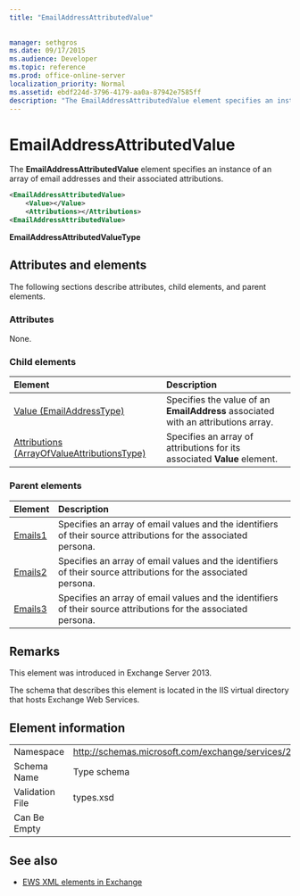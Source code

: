 ```yaml
---
title: "EmailAddressAttributedValue"
 
 
manager: sethgros
ms.date: 09/17/2015
ms.audience: Developer
ms.topic: reference
ms.prod: office-online-server
localization_priority: Normal
ms.assetid: ebdf224d-3796-4179-aa0a-87942e7585ff
description: "The EmailAddressAttributedValue element specifies an instance of an array of email addresses and their associated attributions."
---
```


# EmailAddressAttributedValue

The **EmailAddressAttributedValue** element specifies an instance of an array of email addresses and their associated attributions. 
  
```XML
<EmailAddressAttributedValue>
    <Value></Value>
    <Attributions></Attributions>
<EmailAddressAttributedValue>
```

 **EmailAddressAttributedValueType**
## Attributes and elements

The following sections describe attributes, child elements, and parent elements.
  
### Attributes

None.
  
### Child elements

|**Element**|**Description**|
|:-----|:-----|
|[Value (EmailAddressType)](value-emailaddresstype.md) <br/> |Specifies the value of an **EmailAddress** associated with an attributions array.  <br/> |
|[Attributions (ArrayOfValueAttributionsType)](attributions-arrayofvalueattributionstype.md) <br/> |Specifies an array of attributions for its associated **Value** element.  <br/> |
   
### Parent elements

|**Element**|**Description**|
|:-----|:-----|
|[Emails1](emails1.md) <br/> |Specifies an array of email values and the identifiers of their source attributions for the associated persona.  <br/> |
|[Emails2](emails2.md) <br/> |Specifies an array of email values and the identifiers of their source attributions for the associated persona.  <br/> |
|[Emails3](emails3.md) <br/> |Specifies an array of email values and the identifiers of their source attributions for the associated persona.  <br/> |
   
## Remarks

This element was introduced in Exchange Server 2013.
  
The schema that describes this element is located in the IIS virtual directory that hosts Exchange Web Services.
  
## Element information

|||
|:-----|:-----|
|Namespace  <br/> |http://schemas.microsoft.com/exchange/services/2006/types  <br/> |
|Schema Name  <br/> |Type schema  <br/> |
|Validation File  <br/> |types.xsd  <br/> |
|Can Be Empty  <br/> ||
   
## See also



- [EWS XML elements in Exchange](ews-xml-elements-in-exchange.md)

